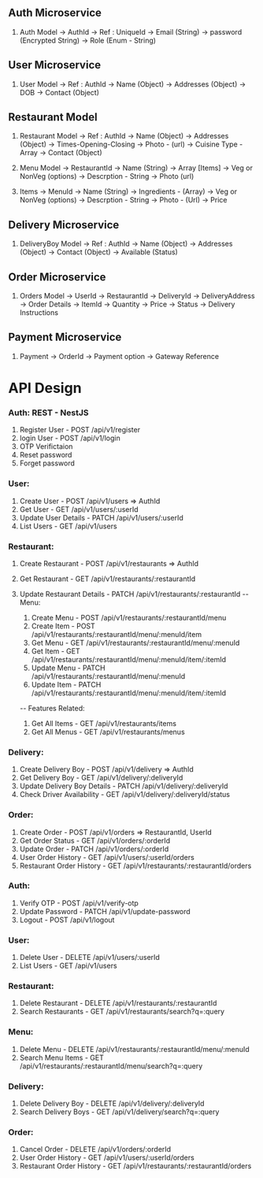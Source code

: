 ## Auth Microservice
1. Auth Model
-> AuthId
-> Ref : UniqueId
-> Email (String)
-> password (Encrypted String)
-> Role (Enum - String)

## User Microservice
1. User Model
-> Ref : AuthId
-> Name (Object)
-> Addresses (Object)
-> DOB
-> Contact (Object)

## Restaurant Model
1. Restaurant Model
-> Ref : AuthId
-> Name (Object)
-> Addresses (Object)
-> Times-Opening-Closing 
-> Photo - (url)
-> Cuisine Type - Array
-> Contact (Object)

1. Menu Model
-> RestaurantId
-> Name (String)
-> Array [Items]
-> Veg or NonVeg (options)
-> Descrption - String
-> Photo (url)

1. Items
-> MenuId
-> Name (String)
-> Ingredients - (Array)
-> Veg or NonVeg (options)
-> Descrption - String
-> Photo - (Url)
-> Price

## Delivery Microservice
1. DeliveryBoy Model
-> Ref : AuthId
-> Name (Object)
-> Addresses (Object)
-> Contact (Object)
-> Available (Status)

## Order Microservice
1. Orders Model
-> UserId
-> RestaurantId
-> DeliveryId
-> DeliveryAddress
-> Order Details
    -> ItemId
    -> Quantity
    -> Price
-> Status
-> Delivery Instructions


## Payment Microservice
1. Payment
-> OrderId
-> Payment option
-> Gateway Reference






# API Design

### Auth: REST - NestJS
1. Register User - POST /api/v1/register
2. login User - POST /api/v1/login
3. OTP Verifictaion
4. Reset password
5. Forget password

### User:
1. Create User - POST /api/v1/users  => AuthId
2. Get User - GET /api/v1/users/:userId
3. Update User Details - PATCH /api/v1/users/:userId
4. List Users - GET /api/v1/users

### Restaurant:
1. Create Restaurant - POST /api/v1/restaurants  => AuthId
2. Get Restaurant - GET /api/v1/restaurants/:restaurantId
3. Update Restaurant Details - PATCH /api/v1/restaurants/:restaurantId
   -- Menu:
   1. Create Menu - POST /api/v1/restaurants/:restaurantId/menu
   2. Create Item - POST /api/v1/restaurants/:restaurantId/menu/:menuId/item
   3. Get Menu - GET /api/v1/restaurants/:restaurantId/menu/:menuId
   4. Get Item - GET /api/v1/restaurants/:restaurantId/menu/:menuId/item/:itemId
   5. Update Menu - PATCH /api/v1/restaurants/:restaurantId/menu/:menuId
   6. Update Item - PATCH /api/v1/restaurants/:restaurantId/menu/:menuId/item/:itemId

   -- Features Related:
   1. Get All Items - GET /api/v1/restaurants/items
   2. Get All Menus - GET /api/v1/restaurants/menus

### Delivery:
1. Create Delivery Boy - POST /api/v1/delivery  => AuthId
2. Get Delivery Boy - GET /api/v1/delivery/:deliveryId
3. Update Delivery Boy Details - PATCH /api/v1/delivery/:deliveryId
4. Check Driver Availability - GET /api/v1/delivery/:deliveryId/status

### Order:
1. Create Order - POST /api/v1/orders => RestaurantId, UserId
2. Get Order Status - GET /api/v1/orders/:orderId
3. Update Order - PATCH /api/v1/orders/:orderId
4. User Order History - GET /api/v1/users/:userId/orders
5. Restaurant Order History - GET /api/v1/restaurants/:restaurantId/orders













### Auth:
1. Verify OTP - POST /api/v1/verify-otp
2. Update Password - PATCH /api/v1/update-password
3. Logout - POST /api/v1/logout

### User:
1. Delete User - DELETE /api/v1/users/:userId
2. List Users - GET /api/v1/users

### Restaurant:
1. Delete Restaurant - DELETE /api/v1/restaurants/:restaurantId
2. Search Restaurants - GET /api/v1/restaurants/search?q=:query

### Menu:
1. Delete Menu - DELETE /api/v1/restaurants/:restaurantId/menu/:menuId
2. Search Menu Items - GET /api/v1/restaurants/:restaurantId/menu/search?q=:query

### Delivery:
1. Delete Delivery Boy - DELETE /api/v1/delivery/:deliveryId
2. Search Delivery Boys - GET /api/v1/delivery/search?q=:query

### Order:
1. Cancel Order - DELETE /api/v1/orders/:orderId
2. User Order History - GET /api/v1/users/:userId/orders
3. Restaurant Order History - GET /api/v1/restaurants/:restaurantId/orders
